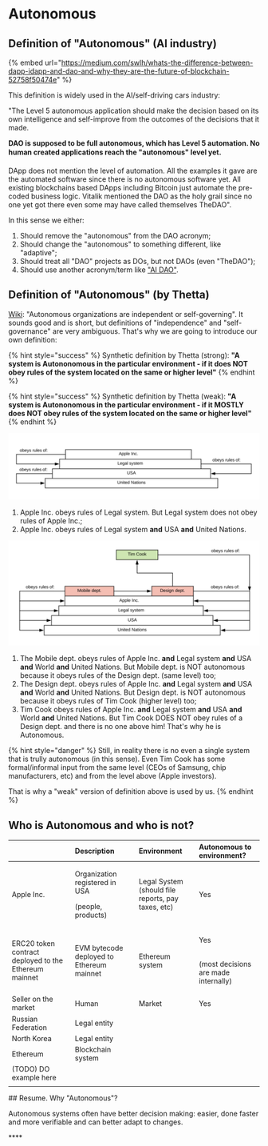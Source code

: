 # Autonomous

## Definition of "Autonomous" \(AI industry\)

{% embed url="https://medium.com/swlh/whats-the-difference-between-dapp-idapp-and-dao-and-why-they-are-the-future-of-blockchain-52758f50474e" %}

This definition is widely used in the AI/self-driving cars industry:

"The Level 5 autonomous application should make the decision based on its own intelligence and self-improve from the outcomes of the decisions that it made.

**DAO is supposed to be full autonomous, which has Level 5 automation. No human created applications reach the "autonomous" level yet.**

DApp does not mention the level of automation. All the examples it gave are the automated software since there is no autonomous software yet. All existing blockchains based DApps including Bitcoin just automate the pre-coded business logic. Vitalik mentioned the DAO as the holy grail since no one yet got there even some may have called themselves TheDAO". 

In this sense we either:

1. Should remove the "autonomous" from the DAO acronym;
2. Should change the "autonomous" to something different, like "adaptive";
3. Should treat all "DAO" projects as DOs, but not DAOs \(even "TheDAO"\);
4. Should use another acronym/term like ["AI DAO"](https://medium.com/@trentmc0/ai-daos-and-three-paths-to-get-there-cfa0a4cc37b8). 

## Definition of "Autonomous" \(by Thetta\)

[Wiki](https://en.wikipedia.org/wiki/Autonomy): "Autonomous organizations are independent or self-governing". It sounds good and is short, but definitions of "independence" and "self-governance" are very ambiguous. That's why we are going to introduce our own definition:

{% hint style="success" %}
Synthetic definition by Thetta \(strong\): **"A system is Autononomous in the particular environment - if it does NOT obey rules of the system located on the same or higher level"**
{% endhint %}

{% hint style="success" %}
Synthetic definition by Thetta \(weak\): **"A system is Autononomous in the particular environment - if it MOSTLY does NOT obey rules of the system located on the same or higher level"**
{% endhint %}

![](../.gitbook/assets/a1.png)

1. Apple Inc. obeys rules of Legal system. But Legal system does not obey rules of Apple Inc.; 
2. Apple Inc. obeys rules of Legal system **and** USA **and** United Nations.

![](../.gitbook/assets/a2%20%281%29.png)

1. The Mobile dept. obeys rules of Apple Inc. **and** Legal system **and** USA **and** World **and** United Nations.  But Mobile dept. is NOT autonomous because it obeys rules of the Design dept. \(same level\) too; 
2. The Design dept. obeys rules of Apple Inc. **and** Legal system **and** USA **and** World **and** United Nations. But Design dept. is NOT autonomous because it obeys rules of Tim Cook \(higher level\) too; 
3. Tim Cook obeys rules of Apple Inc. **and** Legal system **and** USA **and** World **and** United Nations. But Tim Cook DOES NOT obey rules of a Design dept. and there is no one above him! That's why he is Autonomous.

{% hint style="danger" %}
Still, in reality there is no even a single system that is trully autonomous \(in this sense\). Even Tim Cook has some formal/informal input from the same level \(CEOs of Samsung, chip manufacturers, etc\) and from the level above \(Apple investors\).

That is why a "weak" version of definition above is used by us.
{% endhint %}

## Who is Autonomous and who is not?

<table>
  <thead>
    <tr>
      <th style="text-align:left"></th>
      <th style="text-align:left">Description</th>
      <th style="text-align:left">Environment</th>
      <th style="text-align:left">Autonomous to environment?</th>
    </tr>
  </thead>
  <tbody>
    <tr>
      <td style="text-align:left">Apple Inc.</td>
      <td style="text-align:left">
        <p>Organization registered in USA</p>
        <p>(people, products)</p>
      </td>
      <td style="text-align:left">Legal System
        <br />(should file reports, pay taxes, etc)</td>
      <td style="text-align:left">Yes</td>
    </tr>
    <tr>
      <td style="text-align:left">ERC20 token contract deployed to the Ethereum mainnet</td>
      <td style="text-align:left">EVM bytecode deployed to Ethereum mainnet</td>
      <td style="text-align:left">Ethereum system</td>
      <td style="text-align:left">
        <p>Yes</p>
        <p>
          <br />(most decisions are made internally)</p>
      </td>
    </tr>
    <tr>
      <td style="text-align:left">Seller on the market</td>
      <td style="text-align:left">Human</td>
      <td style="text-align:left">Market</td>
      <td style="text-align:left">Yes</td>
    </tr>
    <tr>
      <td style="text-align:left">Russian Federation</td>
      <td style="text-align:left">Legal entity</td>
      <td style="text-align:left"></td>
      <td style="text-align:left"></td>
    </tr>
    <tr>
      <td style="text-align:left">North Korea</td>
      <td style="text-align:left">Legal entity</td>
      <td style="text-align:left"></td>
      <td style="text-align:left"></td>
    </tr>
    <tr>
      <td style="text-align:left">Ethereum</td>
      <td style="text-align:left">Blockchain system</td>
      <td style="text-align:left"></td>
      <td style="text-align:left"></td>
    </tr>
    <tr>
      <td style="text-align:left">(TODO) DO example here</td>
      <td style="text-align:left"></td>
      <td style="text-align:left"></td>
      <td style="text-align:left"></td>
    </tr>
    <tr>
      <td style="text-align:left"></td>
      <td style="text-align:left"></td>
      <td style="text-align:left"></td>
      <td style="text-align:left"></td>
    </tr>
  </tbody>
</table>## Resume. Why "Autonomous"?

Autonomous systems often have better decision making: easier, done faster and more verifiable and can better adapt to changes.



\*\*\*\*

